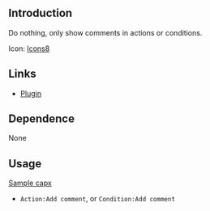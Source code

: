 ## Introduction

Do nothing, only show comments in actions or conditions.

Icon: [Icons8](https://icons8.com/)

## Links

- [Plugin](https://rexrainbow.github.io/C3RexDoc/repo/rex_comment.c3addon)

## Dependence

None

## Usage

[Sample capx](https://1drv.ms/u/s!Am5HlOzVf0kHl0NTJms31qPf6YhZ)

- `Action:Add comment`, or `Condition:Add comment`
